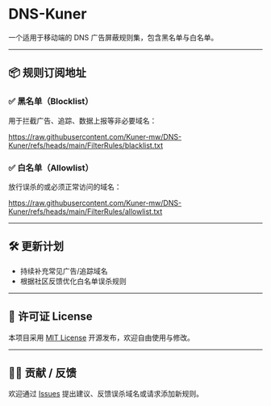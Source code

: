 # DNS-Kuner

一个适用于移动端的 DNS 广告屏蔽规则集，包含黑名单与白名单。

---

## 📦 规则订阅地址

### ✅ 黑名单（Blocklist）

用于拦截广告、追踪、数据上报等非必要域名：

https://raw.githubusercontent.com/Kuner-mw/DNS-Kuner/refs/heads/main/FilterRules/blacklist.txt

### ✅ 白名单（Allowlist）

放行误杀的或必须正常访问的域名：

https://raw.githubusercontent.com/Kuner-mw/DNS-Kuner/refs/heads/main/FilterRules/allowlist.txt

---

## 🛠️ 更新计划

- 持续补充常见广告/追踪域名
- 根据社区反馈优化白名单误杀规则

---

## 📄 许可证 License

本项目采用 [MIT License](LICENSE) 开源发布，欢迎自由使用与修改。

---

## 🙋‍♀️ 贡献 / 反馈

欢迎通过 [Issues](https://github.com/Kuner-mw/DNS-Kuner/issues) 提出建议、反馈误杀域名或请求添加新规则。
